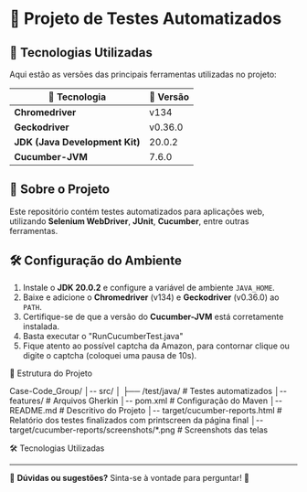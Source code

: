 # 🚀 Projeto de Testes Automatizados

## 📌 Tecnologias Utilizadas

Aqui estão as versões das principais ferramentas utilizadas no projeto:

| 🔧 Tecnologia            | 🌟 Versão |
|-------------------------|----------|
| **Chromedriver**        | v134     |
| **Geckodriver**         | v0.36.0  |
| **JDK (Java Development Kit)** | 20.0.2 |
| **Cucumber-JVM**        | 7.6.0    |

## 📜 Sobre o Projeto
Este repositório contém testes automatizados para aplicações web, utilizando **Selenium WebDriver**, **JUnit**, **Cucumber**, entre outras ferramentas.

## 🛠️ Configuração do Ambiente

1. Instale o **JDK 20.0.2** e configure a variável de ambiente `JAVA_HOME`.
2. Baixe e adicione o **Chromedriver** (v134) e **Geckodriver** (v0.36.0) ao `PATH`.
3. Certifique-se de que a versão do **Cucumber-JVM** está corretamente instalada.
4. Basta executar o "RunCucumberTest.java"
5. Fique atento ao possível captcha da Amazon, para contornar clique ou digite o captcha (coloquei uma pausa de 10s).

📂 Estrutura do Projeto

Case-Code_Group/
│-- src/
│   ├── /test/java/  # Testes automatizados
│-- features/       # Arquivos Gherkin
│-- pom.xml         # Configuração do Maven
│-- README.md       # Descritivo do Projeto
│-- target/cucumber-reports.html  # Relatório dos testes finalizados com printscreen da página final
│-- target/cucumber-reports/screenshots/*.png  # Screenshots das telas

🛠 Tecnologias Utilizadas

---
📌 **Dúvidas ou sugestões?** Sinta-se à vontade para perguntar! 🚀
